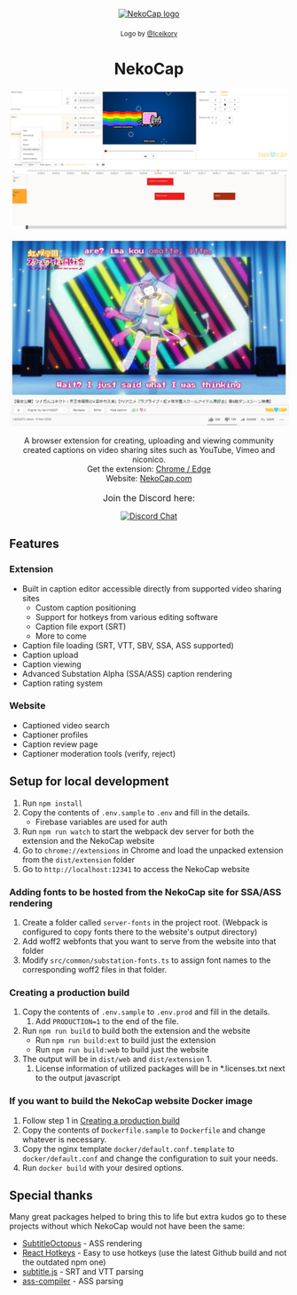 <p align="center">
    <a href="https://nekocap.com/" target="_blank" rel="noopener">
        <img src="https://user-images.githubusercontent.com/314281/102780389-cc03ed00-43d0-11eb-87c3-6d50a2ab5752.png" width="100" alt="NekoCap logo">
    </a>
</p>
<div align="center"><sub>Logo by <a href="https://twitter.com/Iceikory" target="_blank" rel="noopener">@Iceikory</a></sub></div>

<h1 align="center">NekoCap</h1>

<div align="center">

![Editor](docs/editor-screenshot.jpg)

![ASS captions](docs/ass-captions.jpg)

</div>

<div align="center">A browser extension for creating, uploading and viewing community created captions on video sharing sites such as YouTube, Vimeo and niconico.
<br/>
Get the extension:
<a href="https://chrome.google.com/webstore/detail/nekocap/gmopgnhbhiniibbiilmbjilcmgaocokj" target="_blank" rel="noopener">
        Chrome / Edge
</a>
<br/>
Website:
<a href="https://nekocap.com/" target="_blank" rel="noopener">
        NekoCap.com
</a>
</div>
<br/>

<div align="center"><font size="3">Join the Discord here:</font></div>
<div align="center">

[![Discord Chat](https://img.shields.io/discord/760819014514638888.svg)](https://discord.gg/xZ9YEXY5pd)

</div>

## Features

### Extension

- Built in caption editor accessible directly from supported video sharing sites
  - Custom caption positioning
  - Support for hotkeys from various editing software
  - Caption file export (SRT)
  - More to come
- Caption file loading (SRT, VTT, SBV, SSA, ASS supported)
- Caption upload
- Caption viewing
- Advanced Substation Alpha (SSA/ASS) caption rendering
- Caption rating system

### Website

- Captioned video search
- Captioner profiles
- Caption review page
- Captioner moderation tools (verify, reject)

## Setup for local development

1. Run `npm install`
1. Copy the contents of `.env.sample` to `.env` and fill in the details.
   - Firebase variables are used for auth
1. Run `npm run watch` to start the webpack dev server for both the extension
   and the NekoCap website
1. Go to `chrome://extensions` in Chrome and load the unpacked extension from
   the `dist/extension` folder
1. Go to `http://localhost:12341` to access the NekoCap website

### Adding fonts to be hosted from the NekoCap site for SSA/ASS rendering

1. Create a folder called `server-fonts` in the project root. (Webpack is
   configured to copy fonts there to the website's output directory)
1. Add woff2 webfonts that you want to serve from the website into that folder
1. Modify `src/common/substation-fonts.ts` to assign font names to the
   corresponding woff2 files in that folder.

### Creating a production build

1. Copy the contents of `.env.sample` to `.env.prod` and fill in the details.
   1. Add `PRODUCTION=1` to the end of the file.
1. Run `npm run build` to build both the extension and the website
   - Run `npm run build:ext` to build just the extension
   - Run `npm run build:web` to build just the website
1. The output will be in `dist/web` and `dist/extension`
   1.
   1. License information of utilized packages will be in \*.licenses.txt next
      to the output javascript

### If you want to build the NekoCap website Docker image

1. Follow step 1 in [Creating a production build](#creating-a-production-build)
1. Copy the contents of `Dockerfile.sample` to `Dockerfile` and change whatever
   is necessary.
1. Copy the nginx template `docker/default.conf.template` to
   `docker/default.conf` and change the configuration to suit your needs.
1. Run `docker build` with your desired options.

## Special thanks

Many great packages helped to bring this to life but extra kudos go to these
projects without which NekoCap would not have been the same:

- [SubtitleOctopus](https://github.com/Dador/JavascriptSubtitlesOctopus) - ASS
  rendering
- [React Hotkeys](https://github.com/greena13/react-hotkeys) - Easy to use
  hotkeys (use the latest Github build and not the outdated npm one)
- [subtitle.js](https://github.com/gsantiago/subtitle.js) - SRT and VTT parsing
- [ass-compiler](https://github.com/weizhenye/ass-compiler) - ASS parsing
